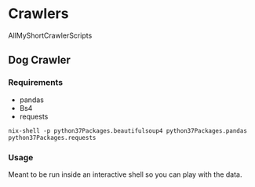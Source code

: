 # Crawlers
AllMyShortCrawlerScripts

## Dog Crawler
### Requirements
* pandas
* Bs4
* requests

`nix-shell -p python37Packages.beautifulsoup4 python37Packages.pandas python37Packages.requests`

### Usage
Meant to be run inside an interactive shell so you can play with the data.
